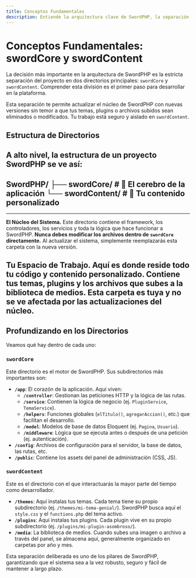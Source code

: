 ```yaml
---
title: Conceptos Fundamentales
description: Entiende la arquitectura clave de SwordPHP, la separación entre el núcleo (swordCore) y tu contenido (swordContent), y por qué es vital para la mantenibilidad.
---
```




# Conceptos Fundamentales: swordCore y swordContent

La decisión más importante en la arquitectura de SwordPHP es la estricta separación del proyecto en dos directorios principales: `swordCore` y `swordContent`. Comprender esta división es el primer paso para desarrollar en la plataforma.

Esta separación te permite actualizar el núcleo de SwordPHP con nuevas versiones sin temor a que tus temas, plugins o archivos subidos sean eliminados o modificados. Tu trabajo está seguro y aislado en `swordContent`.

## Estructura de Directorios

A alto nivel, la estructura de un proyecto SwordPHP se ve así:
---
SwordPHP/
├── swordCore/ # 🧠 El cerebro de la aplicación
└── swordContent/ # 🎨 Tu contenido personalizado
---
---
**El Núcleo del Sistema.** Este directorio contiene el framework, los controladores, los servicios y toda la lógica que hace funcionar a SwordPHP. **Nunca debes modificar los archivos dentro de `swordCore` directamente.** Al actualizar el sistema, simplemente reemplazarás esta carpeta con la nueva versión.

**Tu Espacio de Trabajo.** Aquí es donde reside todo tu código y contenido personalizado. Contiene tus temas, plugins y los archivos que subes a la biblioteca de medios. Esta carpeta es tuya y no se ve afectada por las actualizaciones del núcleo.
---

## Profundizando en los Directorios

Veamos qué hay dentro de cada uno:

### `swordCore`

Este directorio es el motor de SwordPHP. Sus subdirectorios más importantes son:

- **`/app`**: El corazón de la aplicación. Aquí viven:
    - **`/controller`**: Gestionan las peticiones HTTP y la lógica de las rutas.
    - **`/service`**: Contienen la lógica de negocio (ej. `PluginService`, `TemaService`).
    - **`/helpers`**: Funciones globales (`elTitulo()`, `agregarAccion()`, etc.) que facilitan el desarrollo.
    - **`/model`**: Modelos de base de datos Eloquent (ej. `Pagina`, `Usuario`).
    - **`/middleware`**: Lógica que se ejecuta antes o después de una petición (ej. autenticación).
- **`/config`**: Archivos de configuración para el servidor, la base de datos, las rutas, etc.
- **`/public`**: Contiene los assets del panel de administración (CSS, JS).

### `swordContent`

Este es el directorio con el que interactuarás la mayor parte del tiempo como desarrollador.

- **`/themes`**: Aquí instalas tus temas. Cada tema tiene su propio subdirectorio (ej. `/themes/mi-tema-genial/`). SwordPHP busca aquí el `style.css` y el `functions.php` del tema activo.
- **`/plugins`**: Aquí instalas tus plugins. Cada plugin vive en su propio subdirectorio (ej. `/plugins/mi-plugin-asombroso/`).
- **`/media`**: La biblioteca de medios. Cuando subes una imagen o archivo a través del panel, se almacena aquí, generalmente organizado en carpetas por año y mes.

Esta separación deliberada es uno de los pilares de SwordPHP, garantizando que el sistema sea a la vez robusto, seguro y fácil de mantener a largo plazo.